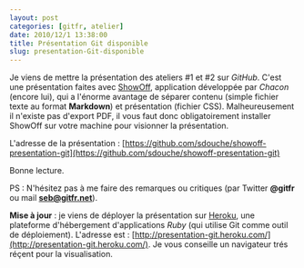 ```yaml
---
layout: post
categories: [gitfr, atelier]
date: 2010/12/1 13:38:00
title: Présentation Git disponible
slug: presentation-Git-disponible
---
```


Je viens de mettre la présentation des ateliers #1 et #2 sur *GitHub*. C'est une présentation faites avec [ShowOff](https://github.com/schacon/showoff), application développée par *Chacon* (encore lui), qui a l'énorme avantage de séparer contenu (simple fichier texte au format **Markdown**) et présentation (fichier CSS). Malheureusement il n'existe pas d'export PDF, il vous faut donc obligatoirement installer ShowOff sur votre machine pour visionner la présentation.

L'adresse de la présentation : [https://github.com/sdouche/showoff-presentation-git](https://github.com/sdouche/showoff-presentation-git)

Bonne lecture.

PS : N'hésitez pas à me faire des remarques ou critiques (par Twitter **@gitfr** ou mail **seb@gitfr.net**).

**Mise à jour** : je viens de déployer la présentation sur [Heroku](http://heroku.com/), une plateforme d'hébergement d'applications *Ruby* (qui utilise Git comme outil de déploiement). L'adresse est : [http://presentation-git.heroku.com/](http://presentation-git.heroku.com/). Je vous conseille un navigateur trés réçent pour la visualisation.
